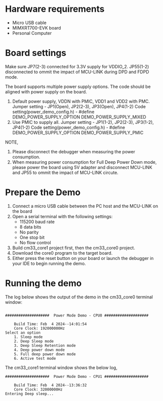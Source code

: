 Hardware requirements
=====================
- Micro USB cable
- MIMXRT700-EVK board
- Personal Computer

Board settings
============
Make sure JP7(2-3) connected for 3.3V supply for VDDIO_2. 
JP55(1-2) disconnected to ommit the impact of MCU-LINK during DPD and FDPD mode.

The board supports multiple power supply options. 
The code should be aligned with power supply on the board.

1. Default power supply, VDDN with PMIC, VDD1 and VDD2 with PMC.
   Jumper setting - JP1(Open), JP2(2-3), JP3(Open), JP4(1-2)
   Code setting(power_demo_config.h) - #define DEMO_POWER_SUPPLY_OPTION DEMO_POWER_SUPPLY_MIXED
2. Use PMIC to supply all. 
   Jumper setting - JP1(1-2), JP2(2-3), JP3(1-2), JP4(1-2)
   Code setting(power_demo_config.h) - #define DEMO_POWER_SUPPLY_OPTION DEMO_POWER_SUPPLY_PMIC


NOTE,
1. Please disconnect the debugger when measuring the power consumption.
2. When measuring power consumption for Full Deep Power Down mode, please power the board using 5V adapter and
   disconnect MCU-LINK and JP55 to ommit the impact of MCU-LINK circute.

Prepare the Demo
===============
1.  Connect a micro USB cable between the PC host and the MCU-LINK on the board
2.  Open a serial terminal with the following settings:
    - 115200 baud rate
    - 8 data bits
    - No parity
    - One stop bit
    - No flow control
3.  Build cm33_core1 project first, then the cm33_core0 project.
4.  Download the core0 program to the target board.
5.  Either press the reset button on your board or launch the debugger in your IDE to
    begin running the demo.

Running the demo
================
The log below shows the output of the demo in the cm33_core0 terminal window:
```

####################  Power Mode Demo - CPU0 ####################

    Build Time: Feb  4 2024--14:01:54 
    Core Clock: 192000000Hz 
Select an option
    1. Sleep mode
    2. Deep Sleep mode
    3. Deep Sleep Retention mode
    4. Deep power down mode
    5. Full deep power down mode
    6. Active test mode

```

The cm33_core1 terminal window shows the below log,
```
####################  Power Mode Demo - CPU1 ####################

    Build Time: Feb  4 2024--13:36:32 
    Core Clock: 32000000Hz 
Entering Deep sleep...
```
